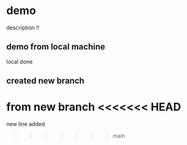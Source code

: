 # demo
description !!


## demo from local machine
local done

## created new branch
from new branch
<<<<<<< HEAD
=======
new line added
>>>>>>> main
